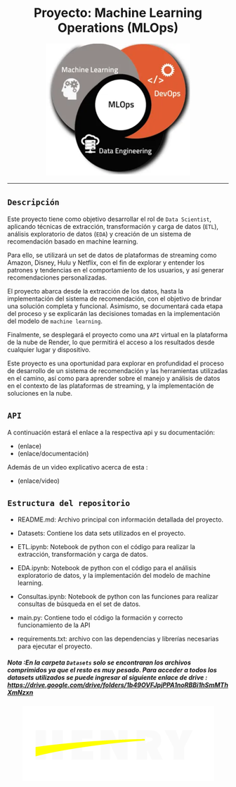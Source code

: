 

# <h1 align=center> **Proyecto: Machine Learning Operations (MLOps)** </h1>
                                            

<p align="center">
<img src="https://raw.githubusercontent.com/MatyTrova/PI-MLOps/main/imgs/mlops.png"  height=300>
</p>

--- 
## `Descripción`

Este proyecto tiene como objetivo desarrollar el rol de `Data Scientist`, aplicando técnicas de extracción, transformación y carga de datos (`ETL`), análisis exploratorio de datos (`EDA`) y creación de un sistema de recomendación basado en machine learning.

Para ello, se utilizará un set de datos de plataformas de streaming como Amazon, Disney, Hulu y Netflix, con el fin de explorar y entender los patrones y tendencias en el comportamiento de los usuarios, y así generar recomendaciones personalizadas.

El proyecto abarca desde la extracción de los datos, hasta la implementación del sistema de recomendación, con el objetivo de brindar una solución completa y funcional. Asimismo, se documentará cada etapa del proceso y se explicarán las decisiones tomadas en la implementación del modelo de `machine learning`.

Finalmente, se desplegará el proyecto como una `API` virtual en la plataforma de la nube de Render, lo que permitirá el acceso a los resultados desde cualquier lugar y dispositivo.

Este proyecto es una oportunidad para explorar en profundidad el proceso de desarrollo de un sistema de recomendación y las herramientas utilizadas en el camino, así como para aprender sobre el manejo y análisis de datos en el contexto de las plataformas de streaming, y la implementación de soluciones en la nube.

## `API`

A continuación estará el enlace a la respectiva api y su documentación: 
+ (enlace)
+ (enlace/documentación)

Además de un video explicativo acerca de esta : 

+ (enlace/video)

## `Estructura del repositorio`

+ README.md: Archivo principal con información detallada del proyecto.

+ Datasets: Contiene los data sets utilizados en el proyecto.

+ ETL.ipynb: Notebook de python con el código para realizar la extracción, transformación y carga de datos.

+ EDA.ipynb: Notebook de python con el código para el análisis exploratorio de datos, y la implementación del modelo de machine learning.

+ Consultas.ipynb: Notebook de python con las funciones para realizar consultas de búsqueda en el set de datos.

+ main.py: Contiene todo el código la formación y correcto funcionamiento de la API

+ requirements.txt: archivo con las dependencias y librerías necesarias para ejecutar el proyecto.



##### Nota :En la carpeta `Datasets` solo se encontraran los archivos comprimidos ya que el resto es muy pesado. Para acceder a todos los datasets utilizados se puede ingresar al siguiente enlace de drive : https://drive.google.com/drive/folders/1b49OVFJpjPPA1noRBBi1hSmMThXmNzxn



<p align="center">
<img src="https://raw.githubusercontent.com/MatyTrova/PI-MLOps/main/imgs/henry.jpg"  alt="MLOps">
</p>

